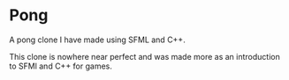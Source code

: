 
# Pong

A pong clone I have made using SFML and C++.

This clone is nowhere near perfect and was made more as an introduction to SFMl and C++ for games.
